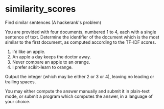 # similarity_scores
Find similar sentences (A hackerank's problem)

You are provided with four documents, numbered 1 to 4, each with a single sentence of text. Determine the identifier of the document  which is the most similar to the first document, as computed according to the TF-IDF scores.

1. I'd like an apple.
2. An apple a day keeps the doctor away.
3. Never compare an apple to an orange.
4. I prefer scikit-learn to orange.

Output the integer  (which may be either 2 or 3 or 4), leaving no leading or trailing spaces.

You may either compute the answer manually and submit it in plain-text mode, or submit a program which computes the answer, in a language of your choice.
